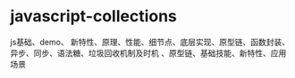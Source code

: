# javascript-collections
js基础、demo、
新特性、原理、性能、细节点、底层实现、原型链、函数封装、异步、同步、语法糖、垃圾回收机制及时机
、原型链、基础技能、新特性、应用场景
